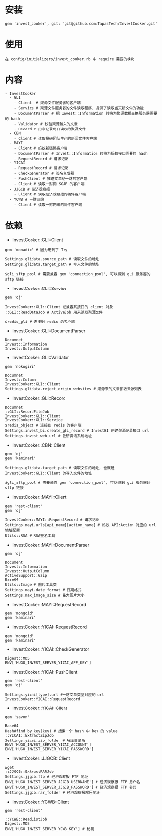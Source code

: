 # 安装
```
gem 'invest_cooker', git: 'git@github.com:TapasTech/InvestCooker.git'
```

# 使用
```
在 config/initializers/invest_cooker.rb 中 require 需要的模块
```

# 内容
```
- InvestCooker
  - GLI
    - Client  # 聚源文件服务器的客户端
    - Service # 聚源文件服务器的文件读取程序, 提供了读取当天新文件的功能
    - DocumentParser # 把 Invest::Information 转换为聚源数据交换服务器需要的 hash
    - Validator # 校验聚源输入的文章
    - Record # 用来记录每日读取的聚源文件
  - CBN
    - Client # 读取投研团队生产的新闻文件客户端
  - MAYI
    - Client # 蚂蚁新链路客户端
    - DocumentParser # Invest::Information 转换为蚂蚁接口需要的 hash
    - RequestRecord # 请求记录
  - YICAI
    - RequestRecord # 请求记录
    - CheckGenerator # 签名生成器
    - PushClient # 推送文章给一财的客户端
    - Client # 读取一财网 SOAP 的客户端
  - JJGCB # 经济观察报
    - Client # 读取经济观察报的稿件客户端
  - YCWB # 一财网编
    - Client # 读取一财网编的稿件客户端
```

# 依赖

- InvestCooker::GLI::Client

```
gem 'monadic' # 因为用到了 Try

Settings.glidata.source_path # 读取文件的地址
Settings.glidata.target_path # 写入文件的地址

$gli_sftp_pool # 需要兼容 gem 'connection_pool', 可以得到 gli 服务器的 sftp 链接
```

- InvestCooker::GLI::Service

```
gem 'oj'

InvestCooker::GLI::Client 或兼容其接口的 client 对象
::GLI::ReadDataJob # ActiveJob 用来读取聚源文件

$redis_gli # 连接到 redis 的客户端
```

- InvestCooker::GLI::DocumentParser
```
Documnet
Invest::Information
Invest::OutputColumn
```

- InvestCooker::GLI::Validator
```
gem 'nokogiri'

Documnet
Invest::Column
InvestCooker::GLI::Client
Settings.glidata.reject_origin_websites # 聚源来的文章拒收来源列表
```

- InvestCooker::GLI::Record
```
Documnet
::GLI::RecordFileJob
InvestCooker::GLI::Client
InvestCooker::GLI::Service
$redis_object # 连接到 redis 的客户端
Settings.invest_bi.create_gli_record # InvestBI 创建聚源记录接口 url
Settings.invest_web_url # 投研资讯系统地址
```

- InvestCooker::CBN::Client

```
gem 'oj'
gem 'kaminari'

Settings.glidata.target_path # 读取文件的地址, 也就是 InvestCooker::GLI::Client 的写入文件的地址

$gli_sftp_pool # 需要兼容 gem 'connection_pool', 可以得到 gli 服务器的 sftp 链接
```

- InvestCooker::MAYI::Client
```
gem 'rest-client'
gem 'oj'

InvestCooker::MAYI::RequestRecord # 请求记录
Settings.mayi.urls[api_name][action_name] # 蚂蚁 API:Action 对应的 url 地址配置
Utils::RSA # RSA签名工具
```

- InvestCooker::MAYI::DocumentParser
```
gem 'oj'

Document
Invest::Information
Invest::OutputColumn
ActiveSupport::Gzip
Base64
Utils::Image # 图片工具类
Settings.mayi.date_format # 日期格式
Settings.max_image_size # 最大图片大小
```

- InvestCooker::MAYI::RequestRecord
```
gem 'mongoid'
gem 'kaminari'
```

- InvestCooker::YICAI::RequestRecord
```
gem 'mongoid'
gem 'kaminari'
```

- InvestCooker::YICAI::CheckGenerator
```
Digest::MD5
ENV['HUGO_INVEST_SERVER_YICAI_APP_KEY']
```

- InvestCooker::YICAI::PushClient
```
gem 'rest-client'
gem 'oj'

Settings.yicai[type].url #一财文章类型对应的 url
InvestCooker::YICAI::RequestRecord
```

- InvestCooker::YICAI::Client
```
gem 'savon'

Base64
Hash#find_by_key(key) # 搜索一个 hash 中 key 的 value
::YICAI::ExtractZipJob
Settings.yicai.zip_folder # 解压目录名
ENV['HUGO_INVEST_SERVER_YICAI_ACCOUNT']
ENV['HUGO_INVEST_SERVER_YICAI_PASSWORD']
```

- InvestCooker::JJGCB::Client
```
wget
::JJGCB::ExtractRARJob
Settings.jjgcb.ftp # 经济观察报 FTP 地址
ENV['HUGO_INVEST_SERVER_JJGCB_USERNAME'] # 经济观察报 FTP 用户名
ENV['HUGO_INVEST_SERVER_JJGCB_PASSWORD'] # 经济观察报 FTP 密码
Settings.jjgcb.rar_folder # 经济观察报解压地址
```

- InvestCooker::YCWB::Client
```
gem 'rest-client'

::YCWB::ReadListJob
Digest::MD5
ENV['HUGO_INVEST_SERVER_YCWB_KEY'] # 秘钥
```
